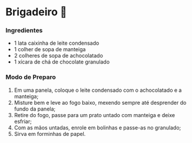 # Brigadeiro :chocolate_bar:

### Ingredientes

- 1 lata caixinha de leite condensado
- 1 colher de sopa de manteiga
- 2 colheres de sopa de achocolatado
- 1 xícara  de chá de chocolate granulado

### Modo de Preparo

1. Em uma panela, coloque o leite condensado com o achocolatado e a manteiga;
2. Misture bem e leve ao fogo baixo, mexendo sempre até desprender do fundo da panela;
3. Retire do fogo, passe para um prato untado com manteiga e deixe esfriar;
4. Com as mãos untadas, enrole em bolinhas e passe-as no granulado;
5. Sirva em forminhas de papel.